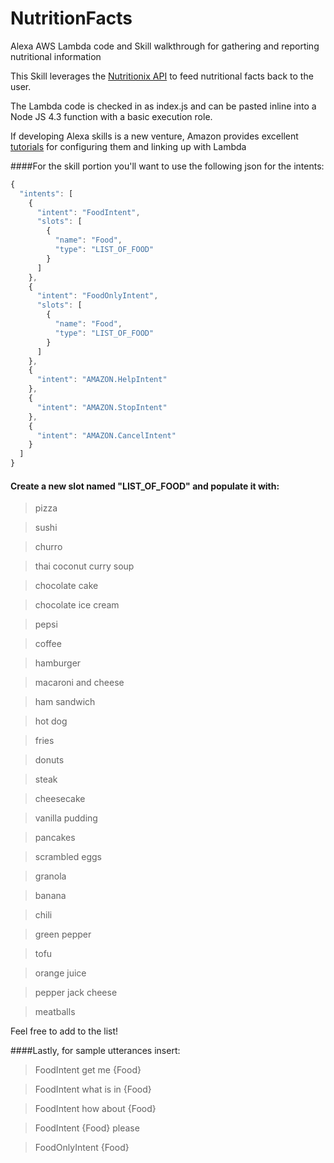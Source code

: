# NutritionFacts
Alexa AWS Lambda code and Skill walkthrough for gathering and reporting nutritional information

This Skill leverages the [Nutritionix API](https://developer.nutritionix.com/docs/v1_1) to feed nutritional facts back to the user.

The Lambda code is checked in as index.js and can be pasted inline into a Node JS 4.3 function with a basic execution role.

If developing Alexa skills is a new venture, Amazon provides excellent [tutorials](https://developer.amazon.com/public/solutions/alexa/alexa-skills-kit/alexa-skill-tutorial) for configuring them and linking up with Lambda 

####For the skill portion you'll want to use the following json for the intents:
```javascript
{
  "intents": [
    {
      "intent": "FoodIntent",
      "slots": [
        {
          "name": "Food",
          "type": "LIST_OF_FOOD"
        }
      ]
    },
    {
      "intent": "FoodOnlyIntent",
      "slots": [
        {
          "name": "Food",
          "type": "LIST_OF_FOOD"
        }
      ]
    },
    {
      "intent": "AMAZON.HelpIntent"
    },
    {
      "intent": "AMAZON.StopIntent"
    },
    {
      "intent": "AMAZON.CancelIntent"
    }
  ]
}
```

#### Create a new slot named "LIST_OF_FOOD" and populate it with:

>pizza

>sushi

>churro

>thai coconut curry soup

>chocolate cake

>chocolate ice cream

>pepsi

>coffee

>hamburger

>macaroni and cheese

>ham sandwich

>hot dog

>fries

>donuts

>steak

>cheesecake

>vanilla pudding

>pancakes

>scrambled eggs

>granola

>banana

>chili

>green pepper

>tofu

>orange juice

>pepper jack cheese

>meatballs

Feel free to add to the list!

####Lastly, for sample utterances insert:

>FoodIntent get me {Food}

>FoodIntent what is in {Food}

>FoodIntent how about {Food}

>FoodIntent {Food} please

>FoodOnlyIntent {Food}
